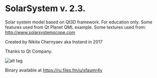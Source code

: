 # SolarSystem v. 2.3.
Solar system model based on Qt3D framework.
For education only.
Some features used from Qt Planet QML example.
Some textures used from:
http://www.solarsystemscope.com

Created by Nikita Chernyaev
aka Instand in 2017

Thanks to Qt Company.

![alt tag](http://ipic.su/img/img7/fs/SolarSystemScreen.1490859421.png)

Binary available at https://ru.files.fm/u/xfaumr4y
